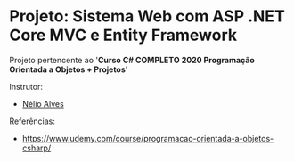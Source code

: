 # Projeto: Sistema Web com ASP .NET Core MVC e Entity Framework

Projeto pertencente ao '**Curso C# COMPLETO 2020 Programação Orientada a Objetos + Projetos**'

Instrutor: 
- [Nélio Alves](https://www.udemy.com/user/nelio-alves/)

Referências:
- https://www.udemy.com/course/programacao-orientada-a-objetos-csharp/
